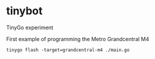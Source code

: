 # tinybot
TinyGo experiment


First example of programming the Metro Grandcentral M4

`tinygo flash -target=grandcentral-m4 ./main.go`